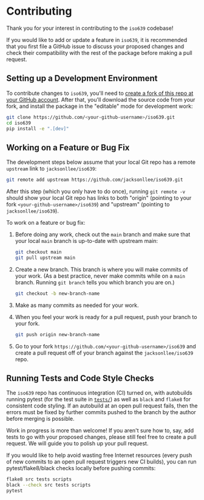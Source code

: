 # Contributing

Thank you for your interest in contributing to the `iso639` codebase!

If you would like to add or update a feature in `iso639`,
it is recommended that you first file a GitHub issue to discuss your proposed changes
and check their compatibility with the rest of the package before making a pull request.

## Setting up a Development Environment

To contribute changes to `iso639`,
you'll need to
[create a fork of this repo at your GitHub account](https://github.com/jacksonllee/iso639/fork).
After that, you'll download the source code from your fork,
and install the package in the "editable" mode for development work: 

```bash
git clone https://github.com/<your-github-username>/iso639.git
cd iso639
pip install -e ".[dev]"
```

## Working on a Feature or Bug Fix

The development steps below assume that your local Git repo has a remote
`upstream` link to `jacksonllee/iso639`:

```bash
git remote add upstream https://github.com/jacksonllee/iso639.git
```

After this step (which you only have to do once),
running `git remote -v` should show your local Git repo
has links to both "origin" (pointing to your fork `<your-github-username>/iso639`)
and "upstream" (pointing to `jacksonllee/iso639`).

To work on a feature or bug fix:

1. Before doing any work, check out the `main` branch and
   make sure that your local `main` branch is up-to-date with upstream main:

   ```bash
   git checkout main
   git pull upstream main
   ``` 

2. Create a new branch. This branch is where you will make commits of your work.
   (As a best practice, never make commits while on a `main` branch.
   Running `git branch` tells you which branch you are on.)
   
   ```bash
   git checkout -b new-branch-name
   ```
   
3. Make as many commits as needed for your work.

4. When you feel your work is ready for a pull request,
   push your branch to your fork.

   ```bash
   git push origin new-branch-name
   ```
   
5. Go to your fork `https://github.com/<your-github-username>/iso639` and
   create a pull request off of your branch against the `jacksonllee/iso639` repo.

## Running Tests and Code Style Checks

The `iso639` repo has continuous integration (CI) turned on,
with autobuilds running pytest
(for the test suite in [`tests/`](tests))
as well as `black` and `flake8` for consistent code styling.
If an autobuild at an open pull request fails,
then the errors must be fixed by further commits pushed to the branch
by the author before merging is possible.

Work in progress is more than welcome!
If you aren't sure how to, say, add tests to go with your proposed changes,
please still feel free to create a pull request.
We will guide you to polish up your pull request.

If you would like to help avoid wasting free Internet resources
(every push of new commits to an open pull request triggers new CI builds),
you can run pytest/flake8/black checks locally before pushing commits:

```bash
flake8 src tests scripts
black --check src tests scripts
pytest
```

